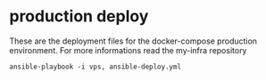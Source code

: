 # production deploy

These are the deployment files for the docker-compose production environment. For more informations read the my-infra repository

```
ansible-playbook -i vps, ansible-deploy.yml
```

